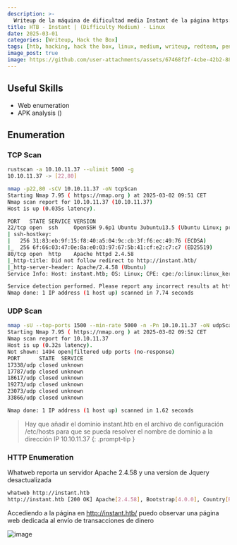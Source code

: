 ```yaml
---
description: >-
  Writeup de la máquina de dificultad media Instant de la página https://hackthebox.eu
title: HTB - Instant | (Difficulty Medium) - Linux
date: 2025-03-01
categories: [Writeup, Hack the Box]
tags: [htb, hacking, hack the box, linux, medium, writeup, redteam, pentesting]
image_post: true
image: https://github.com/user-attachments/assets/67468f2f-4cbe-42b2-8858-31c4815edee2
---
```


## Useful Skills

* Web enumeration
* APK analysis ()

## Enumeration

### TCP Scan

 ```bash
rustscan -a 10.10.11.37 --ulimit 5000 -g
10.10.11.37 -> [22,80]
```

```bash
nmap -p22,80 -sCV 10.10.11.37 -oN tcpScan
Starting Nmap 7.95 ( https://nmap.org ) at 2025-03-02 09:51 CET
Nmap scan report for 10.10.11.37 (10.10.11.37)
Host is up (0.035s latency).

PORT   STATE SERVICE VERSION
22/tcp open  ssh     OpenSSH 9.6p1 Ubuntu 3ubuntu13.5 (Ubuntu Linux; protocol 2.0)
| ssh-hostkey: 
|   256 31:83:eb:9f:15:f8:40:a5:04:9c:cb:3f:f6:ec:49:76 (ECDSA)
|_  256 6f:66:03:47:0e:8a:e0:03:97:67:5b:41:cf:e2:c7:c7 (ED25519)
80/tcp open  http    Apache httpd 2.4.58
|_http-title: Did not follow redirect to http://instant.htb/
|_http-server-header: Apache/2.4.58 (Ubuntu)
Service Info: Host: instant.htb; OS: Linux; CPE: cpe:/o:linux:linux_kernel

Service detection performed. Please report any incorrect results at https://nmap.org/submit/ .
Nmap done: 1 IP address (1 host up) scanned in 7.74 seconds
```

### UDP Scan

 ```bash
nmap -sU --top-ports 1500 --min-rate 5000 -n -Pn 10.10.11.37 -oN udpScan
Starting Nmap 7.95 ( https://nmap.org ) at 2025-03-02 09:52 CET
Nmap scan report for 10.10.11.37
Host is up (0.32s latency).
Not shown: 1494 open|filtered udp ports (no-response)
PORT      STATE  SERVICE
17338/udp closed unknown
17787/udp closed unknown
18617/udp closed unknown
19273/udp closed unknown
23073/udp closed unknown
33866/udp closed unknown

Nmap done: 1 IP address (1 host up) scanned in 1.62 seconds
```

> Hay que añadir el dominio instant.htb en el archivo de configuración /etc/hosts para que se pueda resolver el nombre de dominio a la dirección IP 10.10.11.37
{: .prompt-tip }

### HTTP Enumeration

Whatweb reporta un servidor Apache 2.4.58 y una version de Jquery desactualizada

```bash
whatweb http://instant.htb
http://instant.htb [200 OK] Apache[2.4.58], Bootstrap[4.0.0], Country[RESERVED][ZZ], Email[support@instant.htb], HTML5, HTTPServer[Ubuntu Linux][Apache/2.4.58 (Ubuntu)], IP[10.10.11.37], JQuery[3.2.1], Script, Title[Instant Wallet]
```

Accediendo a la página en http://instant.htb/ puedo observar una página web dedicada al envío de transacciones de dinero

![image](https://github.com/user-attachments/assets/503fe436-1d66-4596-8383-5016c844cb1b)
